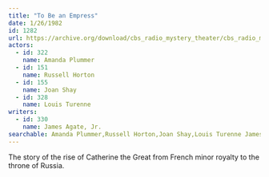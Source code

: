 ```yaml
---
title: "To Be an Empress"
date: 1/26/1982
id: 1282
url: https://archive.org/download/cbs_radio_mystery_theater/cbs_radio_mystery_theater-1251-1300.zip/cbs_radio_mystery_theater-1251-1300%2Fcbsrmt_1282_to_be_an_empress.mp3
actors:  
  - id: 322
    name: Amanda Plummer  
  - id: 151
    name: Russell Horton  
  - id: 155
    name: Joan Shay  
  - id: 328
    name: Louis Turenne
writers:  
  - id: 330
    name: James Agate, Jr.
searchable: Amanda Plummer,Russell Horton,Joan Shay,Louis Turenne James Agate, Jr.
---
```

The story of the rise of Catherine the Great from French minor royalty to the throne of Russia.